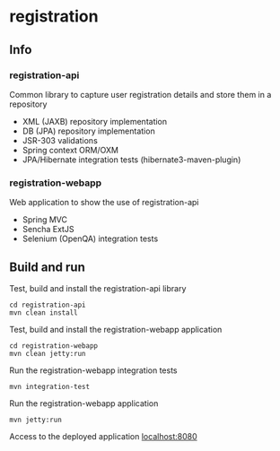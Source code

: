registration
======


Info
-------

### registration-api

Common library to capture user registration details and store them in a repository

* XML (JAXB) repository implementation
* DB (JPA) repository implementation
* JSR-303 validations
* Spring context ORM/OXM
* JPA/Hibernate integration tests (hibernate3-maven-plugin)

### registration-webapp

Web application to show the use of registration-api

* Spring MVC
* Sencha ExtJS 
* Selenium (OpenQA) integration tests

Build and run
--------------

Test, build and install the registration-api library

    cd registration-api
    mvn clean install
    
Test, build and install the registration-webapp application

    cd registration-webapp
    mvn clean jetty:run

Run the registration-webapp integration tests

    mvn integration-test	
    
Run the registration-webapp application

    mvn jetty:run	

Access to the deployed application [localhost:8080](http://localhost:8080/)
